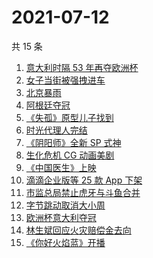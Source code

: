 # 2021-07-12

共 15 条

<!-- BEGIN -->
<!-- 最后更新时间 Mon Jul 12 2021 13:04:57 GMT+0800 (China Standard Time) -->

1. [意大利时隔 53 年再夺欧洲杯](https://www.zhihu.com/search?q=欧洲杯)
2. [女子当街被强拽进车](https://www.zhihu.com/search?q=女子被强拽进车)
3. [北京暴雨](https://www.zhihu.com/search?q=北京暴雨)
4. [阿根廷夺冠](https://www.zhihu.com/search?q=阿根廷赢了)
5. [《失孤》原型儿子找到](https://www.zhihu.com/search?q=失孤)
6. [时光代理人完结](https://www.zhihu.com/search?q=时光代理人)
7. [《阴阳师》全新 SP 式神](https://www.zhihu.com/search?q=阴阳师)
8. [生化危机 CG 动画美剧](https://www.zhihu.com/search?q=生化危机：无尽黑暗)
9. [《中国医生》上映](https://www.zhihu.com/search?q=中国医生)
10. [滴滴企业版等 25 款 App 下架](https://www.zhihu.com/search?q=滴滴)
11. [市监总局禁止虎牙与斗鱼合并](https://www.zhihu.com/search?q=虎牙斗鱼合并)
12. [字节跳动取消大小周](https://www.zhihu.com/search?q=字节跳动)
13. [欧洲杯意大利夺冠](https://www.zhihu.com/search?q=欧洲杯)
14. [林生斌回应火灾赔偿金去向](https://www.zhihu.com/search?q=林生斌)
15. [《你好火焰蓝》开播](https://www.zhihu.com/search?q=你好火焰蓝)

<!-- END -->
